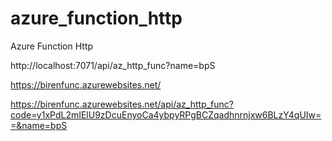 # azure_function_http
Azure Function Http


http://localhost:7071/api/az_http_func?name=bpS

https://birenfunc.azurewebsites.net/

https://birenfunc.azurewebsites.net/api/az_http_func?code=y1xPdL2mIElU9zDcuEnyoCa4ybpyRPgBCZqadhnrnjxw6BLzY4qUIw==&name=bpS
